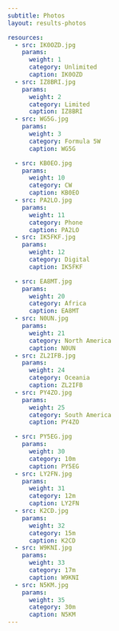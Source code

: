 ```yaml
---
subtitle: Photos
layout: results-photos

resources:
  - src: IK0OZD.jpg
    params:
      weight: 1
      category: Unlimited
      caption: IK0OZD
  - src: IZ8BRI.jpg
    params:
      weight: 2
      category: Limited
      caption: IZ8BRI
  - src: WG5G.jpg
    params:
      weight: 3
      category: Formula 5W
      caption: WG5G

  - src: KB0EO.jpg
    params:
      weight: 10
      category: CW
      caption: KB0EO
  - src: PA2LO.jpg
    params:
      weight: 11
      category: Phone
      caption: PA2LO
  - src: IK5FKF.jpg
    params:
      weight: 12
      category: Digital
      caption: IK5FKF

  - src: EA8MT.jpg
    params:
      weight: 20
      category: Africa
      caption: EA8MT
  - src: N0UN.jpg
    params:
      weight: 21
      category: North America
      caption: N0UN
  - src: ZL2IFB.jpg
    params:
      weight: 24
      category: Oceania
      caption: ZL2IFB
  - src: PY4ZO.jpg
    params:
      weight: 25
      category: South America
      caption: PY4ZO

  - src: PY5EG.jpg
    params:
      weight: 30
      category: 10m
      caption: PY5EG
  - src: LY2FN.jpg
    params:
      weight: 31
      category: 12m
      caption: LY2FN
  - src: K2CD.jpg
    params:
      weight: 32
      category: 15m
      caption: K2CD
  - src: W9KNI.jpg
    params:
      weight: 33
      category: 17m
      caption: W9KNI
  - src: N5KM.jpg
    params:
      weight: 35
      category: 30m
      caption: N5KM
---
```

